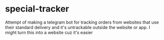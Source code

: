 # special-tracker
Attempt of making a telegram bot for tracking orders from websites that use their standard delivery and it's untrackable outside the website or app. I might turn this into a website cuz it's easier
